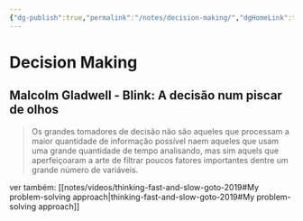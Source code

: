 ```yaml
---
{"dg-publish":true,"permalink":"/notes/decision-making/","dgHomeLink":true,"dgPassFrontmatter":false}
---
```


# Decision Making

## Malcolm Gladwell - Blink: A decisão num piscar de olhos

> Os grandes tomadores de decisão não são aqueles que processam a maior quantidade de informação possível naem aqueles que usam uma grande quantidade de tempo analisando, mas sim aquels que aperfeiçoaram a arte de filtrar poucos fatores importantes dentre um grande número de variáveis.

ver também: [[notes/videos/thinking-fast-and-slow-goto-2019#My problem-solving approach|thinking-fast-and-slow-goto-2019#My problem-solving approach]]

